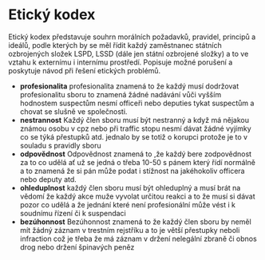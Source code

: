 ﻿
# Etický kodex
Etický kodex představuje souhrn morálních požadavků, pravidel, principů a ideálů, podle kterých by se měl řídit každý zaměstnanec státních ozbrojených složek LSPD, LSSD (dále jen státní ozbrojené složky) a to ve vztahu k externímu i internímu prostředí. Popisuje možné porušení a poskytuje návod při řešení etických problémů.
-   __profesionalita__
profesionalita znamená to že každý musí  dodržovat profesionalitu sboru to znamená žádné nadávání vůči vyšším hodnostem suspectům nesmí officeři nebo deputies tykat suspectům a chovat se slušně ve společnosti.
-   __nestrannost__
Každý člen sboru musí být nestranný a když má nějakou známou osobu v cpz nebo při traffic stopu nesmí dávat žádné vyjímky co se týká přestupků atd. jednalo by se totiž o korupci protože je to v souladu s pravidly sboru
-   __odpovědnost__
Odpovědnost znamená to ,že každý bere zodpovědnost za to co udělá ať už se jedná o třeba 10-50 s pánem který řídí normálně a to znamená že si pán může podat i stížnost na jakéhokoliv officera nebo deputy atd.
-   __ohleduplnost__
 každý člen sboru musí být ohleduplný a musí brát na vědomí že každý akce muže vyvolat určitou reakci a to že musí si dávat pozor co udělá a že jednání které není profesionální může vést i k soudnímu řízení či k suspendaci   
-   __bezúhonnost__
Bezúhonnost znamená to že každý člen sboru by neměl mít žádný záznam v trestním rejstříku a to je větší přestupky neboli infraction což je třeba že má záznam v držení nelegální zbraně či obnos drog nebo držení špinavých peněz
